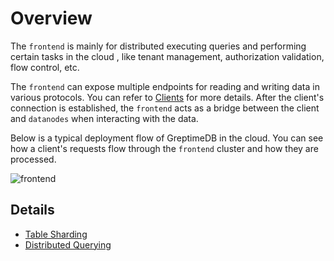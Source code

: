 # Overview

The `frontend` is mainly for distributed executing queries and performing certain tasks in the cloud
, like tenant management, authorization validation, flow control, etc.

The `frontend` can expose multiple endpoints for reading and writing data in various protocols. You
can refer to [Clients][1] for more details. After the client's connection is
established, the `frontend` acts as a bridge between the client and `datanodes` when interacting with
the data.

Below is a typical deployment flow of GreptimeDB in the cloud. You can see how a client's requests
flow through the `frontend` cluster and how they are processed.

![frontend](/frontend.png)

## Details

- [Table Sharding][2]
- [Distributed Querying][3]

[1]: /en/v0.4/user-guide/clients/overview.md
[2]: ./table-sharding.md
[3]: ./distributed-querying.md
